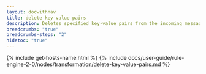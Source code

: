 ```yaml
---
layout: docwithnav
title: delete key-value pairs
description: Deletes specified key-value pairs from the incoming message data or its metadata.
breadcrumbs: "true"
breadcrumbs-steps: "2"
hidetoc: "true"
---
```


{% include get-hosts-name.html %}
{% include docs/user-guide/rule-engine-2-0/nodes/transformation/delete-key-value-pairs.md %}

